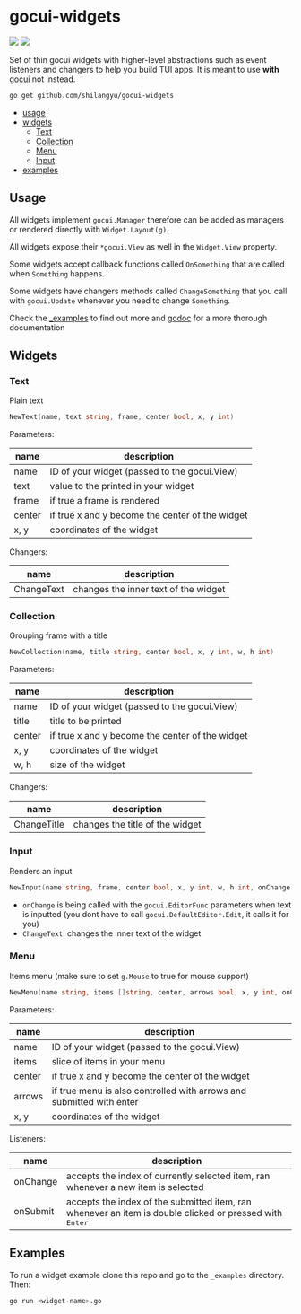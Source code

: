 # gocui-widgets

[![](https://img.shields.io/badge/godoc-reference-5272B4.svg)](http://godoc.org/github.com/shilangyu/gocui-widgets)
[![](https://goreportcard.com/badge/github.com/shilangyu/gocui-widgets)](https://goreportcard.com/report/github.com/shilangyu/gocui-widgets)

Set of thin gocui widgets with higher-level abstractions such as event listeners and changers to help you build TUI apps. It is meant to use **with** [gocui](https://github.com/jroimartin/gocui) not instead.

```sh
go get github.com/shilangyu/gocui-widgets
```

- [usage](#usage)
- [widgets](#widgets)
  - [Text](#Text)
  - [Collection](#Collection)
  - [Menu](#Menu)
  - [Input](#Input)
- [examples](#examples)

## Usage

All widgets implement `gocui.Manager` therefore can be added as managers or rendered directly with `Widget.Layout(g)`.

All widgets expose their `*gocui.View` as well in the `Widget.View` property.

Some widgets accept callback functions called `OnSomething` that are called when `Something` happens.

Some widgets have changers methods called `ChangeSomething` that you call with `gocui.Update` whenever you need to change `Something`.

Check the [\_examples](https://github.com/shilangyu/gocui-widgets/tree/master/_examples) to find out more and [godoc](http://godoc.org/github.com/shilangyu/gocui-widgets) for a more thorough documentation

## Widgets

### Text

Plain text

```go
NewText(name, text string, frame, center bool, x, y int)
```

Parameters:

| name   | description                                     |
| ------ | ----------------------------------------------- |
| name   | ID of your widget (passed to the gocui.View)    |
| text   | value to the printed in your widget             |
| frame  | if true a frame is rendered                     |
| center | if true x and y become the center of the widget |
| x, y   | coordinates of the widget                       |

Changers:

| name       | description                          |
| ---------- | ------------------------------------ |
| ChangeText | changes the inner text of the widget |

### Collection

Grouping frame with a title

```go
NewCollection(name, title string, center bool, x, y int, w, h int)
```

Parameters:

| name   | description                                     |
| ------ | ----------------------------------------------- |
| name   | ID of your widget (passed to the gocui.View)    |
| title  | title to be printed                             |
| center | if true x and y become the center of the widget |
| x, y   | coordinates of the widget                       |
| w, h   | size of the widget                              |

Changers:

| name        | description                     |
| ----------- | ------------------------------- |
| ChangeTitle | changes the title of the widget |

### Input

Renders an input

```go
NewInput(name string, frame, center bool, x, y int, w, h int, onChange gocui.EditorFunc)
```

- `onChange` is being called with the `gocui.EditorFunc` parameters when text is inputted (you dont have to call `gocui.DefaultEditor.Edit`, it calls it for you)
- `ChangeText`: changes the inner text of the widget

### Menu

Items menu (make sure to set `g.Mouse` to true for mouse support)

```go
NewMenu(name string, items []string, center, arrows bool, x, y int, onChange, onSubmit func(i int))
```

Parameters:

| name   | description                                                          |
| ------ | -------------------------------------------------------------------- |
| name   | ID of your widget (passed to the gocui.View)                         |
| items  | slice of items in your menu                                          |
| center | if true x and y become the center of the widget                      |
| arrows | if true menu is also controlled with arrows and submitted with enter |
| x, y   | coordinates of the widget                                            |

Listeners:

| name     | description                                                                                                      |
| -------- | ---------------------------------------------------------------------------------------------------------------- |
| onChange | accepts the index of currently selected item, ran whenever a new item is selected                                |
| onSubmit | accepts the index of the submitted item, ran whenever an item is double clicked or pressed with <kbd>Enter</kbd> |

## Examples

To run a widget example clone this repo and go to the `_examples` directory. Then:

```sh
go run <widget-name>.go
```
